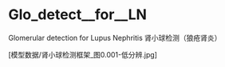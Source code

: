 # Glo_detect__for__LN
Glomerular detection for Lupus Nephritis 肾小球检测（狼疮肾炎）

[模型数据/肾小球检测框架_图0.001-低分辨.jpg]
